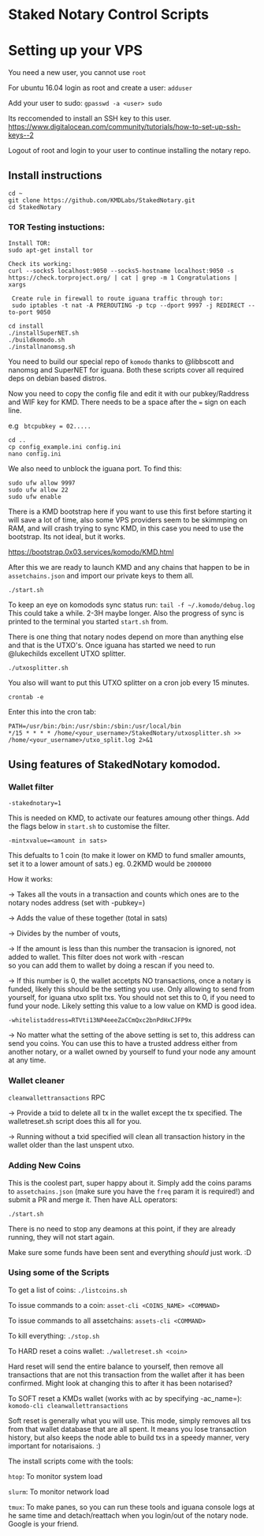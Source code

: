 # Staked Notary Control Scripts

# Setting up your VPS
You need a new user, you cannot use `root`

For ubuntu 16.04 login as root and create a user: `adduser`

Add your user to sudo: `gpasswd -a <user> sudo`

Its reccomended to install an SSH key to this user. https://www.digitalocean.com/community/tutorials/how-to-set-up-ssh-keys--2

Logout of root and login to your user to continue installing the notary repo.

## Install instructions
```shell
cd ~
git clone https://github.com/KMDLabs/StakedNotary.git
cd StakedNotary
```

### TOR Testing instuctions:
```
Install TOR:
sudo apt-get install tor
 
Check its working:
curl --socks5 localhost:9050 --socks5-hostname localhost:9050 -s https://check.torproject.org/ | cat | grep -m 1 Congratulations | xargs
 
 Create rule in firewall to route iguana traffic through tor:
 sudo iptables -t nat -A PREROUTING -p tcp --dport 9997 -j REDIRECT --to-port 9050
```
 
 
 ```shell
cd install
./installSuperNET.sh
./buildkomodo.sh
./installnanomsg.sh
``` 

You need to build our special repo of `komodo` thanks to @libbscott and nanomsg and SuperNET for iguana. Both these scripts cover all required deps on debian based distros.

Now you need to copy the config file and edit it with our pubkey/Raddress and WIF key for KMD. There needs to be a space after the `=` sign on each line.

e.g ` btcpubkey = 02.....`

```shell
cd ..
cp config_example.ini config.ini
nano config.ini
```
We also need to unblock the iguana port. To find this:
```shell
sudo ufw allow 9997
sudo ufw allow 22
sudo ufw enable
```
There is a KMD bootstrap here if you want to use this first before starting it will save a lot of time, also some VPS providers seem to be skimmping on RAM, and will crash trying to sync KMD, in this case you need to use the bootstrap. Its not ideal, but it works. 

https://bootstrap.0x03.services/komodo/KMD.html

After this we are ready to launch KMD and any chains that happen to be in `assetchains.json` and import our private keys to them all.

```shell
./start.sh
```
To keep an eye on komodods sync status run: `tail -f ~/.komodo/debug.log` This could take a while. 2-3H maybe longer. Also the progress of sync is printed to the terminal you started `start.sh` from.

There is one thing that notary nodes depend on more than anything else and that is the UTXO's. Once iguana has started we need to run @lukechilds excellent UTXO splitter.
```shell
./utxosplitter.sh
```
You also will want to put this UTXO splitter on a cron job every 15 minutes.
```shell
crontab -e
```
Enter this into the cron tab:
```
PATH=/usr/bin:/bin:/usr/sbin:/sbin:/usr/local/bin
*/15 * * * * /home/<your_username>/StakedNotary/utxosplitter.sh >> /home/<your_username>/utxo_split.log 2>&1
```

## Using features of StakedNotary komodod.
### Wallet filter 
`-stakednotary=1`

This is needed on KMD, to activate our features amoung other things. Add the flags below in `start.sh` to customise the filter.

`-mintxvalue=<amount in sats>`

This defualts to 1 coin (to make it lower on KMD to fund smaller amounts, set it to a lower amount of sats.) eg. 0.2KMD would be `2000000`

How it works:

-> Takes all the vouts in a transaction and counts which ones are to the notary nodes address (set with -pubkey=) 

-> Adds the value of these together (total in sats) 

-> Divides by the number of vouts, 

-> If the amount is less than this number the transacion is ignored, not added to wallet. This filter does not work with -rescan  
so you can add them to wallet by doing a rescan if you need to.

-> If this number is 0, the wallet accetpts NO transactions, once a notary is funded, likely this should be the setting you use. Only allowing to send from yourself, for iguana utxo split txs. You should not set this to 0, if you need to fund your node. Likely setting this value to a low value on KMD is good idea.


`-whitelistaddress=RTVti13NP4eeeZaCCmQxc2bnPdHxCJFP9x`

-> No matter what the setting of the above setting is set to, this address can send you coins. You can use this to have a trusted address either from another notary, or a wallet owned by yourself to fund your node any amount at any time.

### Wallet cleaner
`cleanwallettransactions` RPC

-> Provide a txid to delete all tx in the wallet except the tx specified. The walletreset.sh script does this all for you.

-> Running without a txid specified will clean all transaction history in the wallet older than the last unspent utxo. 


### Adding New Coins
This is the coolest part, super happy about it. Simply add the coins params to `assetchains.json` (make sure you have the `freq` param it is required!) and submit a PR and merge it. Then have ALL operators:
```shell
./start.sh
```
There is no need to stop any deamons at this point, if they are already running, they will not start again.

Make sure some funds have been sent and everything *should* just work. :D

### Using some of the Scripts
To get a list of coins: `./listcoins.sh`

To issue commands to a coin: `asset-cli <COINS_NAME> <COMMAND>`

To issue commands to all assetchains: `assets-cli <COMMAND>`

To kill everything: `./stop.sh`

To HARD reset a coins wallet: `./walletreset.sh <coin>`

Hard reset will send the entire balance to yourself, then remove all transactions that are not this transaction from the wallet after it has been confirmed. Might look at changing this to after it has been notarised?

To SOFT reset a KMDs wallet (works with ac by specifying -ac_name=): `komodo-cli cleanwallettransactions`

Soft reset is generally what you will use. This mode, simply removes all txs from that wallet database that are all spent. It means you lose transaction history, but also keeps the node able to build txs in a speedy manner, very important for notarisaions. :) 

The install scripts come with the tools:

`htop`: To monitor system load

`slurm`: To monitor network load

`tmux`: To make panes, so you can run these tools and iguana console logs at he same time and detach/reattach when you login/out of the notary node. Google is your friend.
